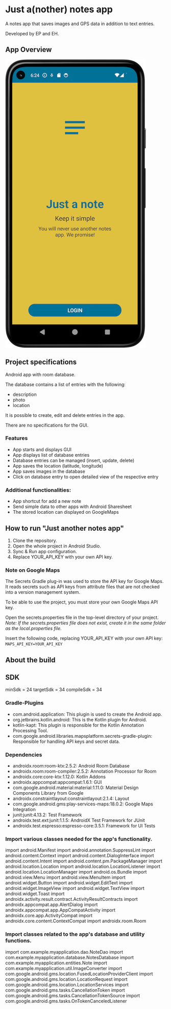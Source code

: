 # Just a(nother) notes app

A notes app that saves images and GPS data in addition to text entries.

Developed by EP and EH.

## App Overview

![image info](./screenshots/app-start-screen.png)

## Project specifications

Android app with room database.

The database contains a list of entries with the following:

- description
- photo
- location

It is possible to create, edit and delete entries in the app.

There are no specifications for the GUI.

### Features

- App starts and displays GUI
- App displays list of database entries
- Database entries can be managed (insert, update, delete)
- App saves the location (latitude, longitude)
- App saves images in the database
- Click on database entry to open detailed view of the respective entry

### Additional functionalities:

- App shortcut for add a new note
- Send simple data to other apps with Android Sharesheet
- The stored location can displayed on GoogleMaps

## How to run "Just another notes app"

1. Clone the repository.
2. Open the whole project in Android Studio.
3. Sync & Run app configuration.
4. Replace YOUR_API_KEY with your own API key.

   
### Note on Google Maps

The Secrets Gradle plug-in was used to store the API key for Google Maps. It reads secrets such as
API keys from attribute files that are not checked into a version management system.

To be able to use the project, you must store your own Google Maps API key.

Open the secrets.properties file in the top-level directory of your project.
_Note: If the secrets.properties file does not exist, create it in the same folder as the
local.properties file._

Insert the following code, replacing YOUR_API_KEY with your own API key: `MAPS_API_KEY=YOUR_API_KEY`

## About the build

## SDK

minSdk = 24
targetSdk = 34
compileSdk = 34

### Gradle-Plugins

* com.android.application: This plugin is used to create the Android app.
* org.jetbrains.kotlin.android: This is the Kotlin plugin for Android.
* kotlin-kapt: This plugin is responsible for the Kotlin Annotation Processing Tool.
* com.google.android.libraries.mapsplatform.secrets-gradle-plugin: Responsible for handling API keys
  and secret data.

### Dependencies

* androidx.room:room-ktx:2.5.2: Android Room Database
* androidx.room:room-compiler:2.5.2: Annotation Processor for Room
* androidx.core:core-ktx:1.12.0: Kotlin Addons
* androidx.appcompat:appcompat:1.6.1: GUI
* com.google.android.material:material:1.11.0: Material Design Components Library from Google
* androidx.constraintlayout:constraintlayout:2.1.4: Layout
* com.google.android.gms:play-services-maps:18.0.2: Google Maps Integration
* junit:junit:4.13.2: Test Framework
* androidx.test.ext:junit:1.1.5: AndroidX Test Framework for JUnit
* androidx.test.espresso:espresso-core:3.5.1: Framework for UI Tests

### Import various classes needed for the app's functionality.
import android.Manifest
import android.annotation.SuppressLint
import android.content.Context
import android.content.DialogInterface
import android.content.Intent
import android.content.pm.PackageManager
import android.location.Location
import android.location.LocationListener
import android.location.LocationManager
import android.os.Bundle
import android.view.Menu
import android.view.MenuItem
import android.widget.Button
import android.widget.EditText
import android.widget.ImageView
import android.widget.TextView
import android.widget.Toast
import androidx.activity.result.contract.ActivityResultContracts
import androidx.appcompat.app.AlertDialog
import androidx.appcompat.app.AppCompatActivity
import androidx.core.app.ActivityCompat
import androidx.core.content.ContextCompat
import androidx.room.Room

### Import classes related to the app's database and utility functions.
import com.example.myapplication.dao.NoteDao
import com.example.myapplication.database.NotesDatabase
import com.example.myapplication.entities.Note
import com.example.myapplication.util.ImageConverter
import com.google.android.gms.location.FusedLocationProviderClient
import com.google.android.gms.location.LocationRequest
import com.google.android.gms.location.LocationServices
import com.google.android.gms.tasks.CancellationToken
import com.google.android.gms.tasks.CancellationTokenSource
import com.google.android.gms.tasks.OnTokenCanceledListener
